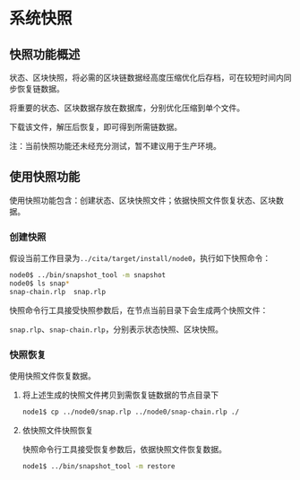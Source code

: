 # 系统快照

## 快照功能概述

状态、区块快照，将必需的区块链数据经高度压缩优化后存档，可在较短时间内同步恢复链数据。

将重要的状态、区块数据存放在数据库，分别优化压缩到单个文件。

下载该文件，解压后恢复，即可得到所需链数据。

注：当前快照功能还未经充分测试，暂不建议用于生产环境。

## 使用快照功能

使用快照功能包含：创建状态、区块快照文件；依据快照文件恢复状态、区块数据。

### 创建快照

假设当前工作目录为`../cita/target/install/node0`，执行如下快照命令：

```bash
node0$ ../bin/snapshot_tool -m snapshot 
node0$ ls snap*
snap-chain.rlp  snap.rlp
```

快照命令行工具接受快照参数后，在节点当前目录下会生成两个快照文件：

`snap.rlp`、`snap-chain.rlp`，分别表示状态快照、区块快照。

### 快照恢复

使用快照文件恢复数据。

1. 将上述生成的快照文件拷贝到需恢复链数据的节点目录下
    
    ```bash
    node1$ cp ../node0/snap.rlp ../node0/snap-chain.rlp ./
    ```

2. 依快照文件快照恢复
    
    快照命令行工具接受恢复参数后，依据快照文件恢复数据。
    
    ```bash
    node1$ ../bin/snapshot_tool -m restore 
    ```